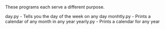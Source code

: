 These programs each serve a different purpose.

day.py - Tells you the day of the week on any day
monhtly.py - Prints a calendar of any month in any year
yearly.py - Prints a calendar for any year
